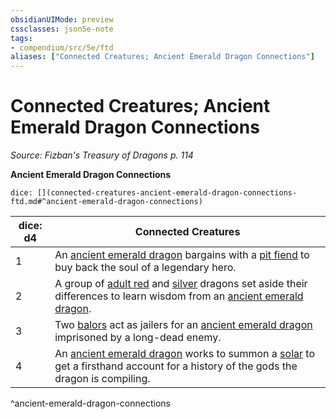 ```yaml
---
obsidianUIMode: preview
cssclasses: json5e-note
tags:
- compendium/src/5e/ftd
aliases: ["Connected Creatures; Ancient Emerald Dragon Connections"]
---
```

# Connected Creatures; Ancient Emerald Dragon Connections
*Source: Fizban's Treasury of Dragons p. 114* 

**Ancient Emerald Dragon Connections**

`dice: [](connected-creatures-ancient-emerald-dragon-connections-ftd.md#^ancient-emerald-dragon-connections)`

| dice: d4 | Connected Creatures |
|----------|---------------------|
| 1 | An [ancient emerald dragon](2-Mechanics/CLI/bestiary/dragon/ancient-emerald-dragon-ftd.md) bargains with a [pit fiend](2-Mechanics/CLI/bestiary/fiend/pit-fiend.md) to buy back the soul of a legendary hero. |
| 2 | A group of [adult red](2-Mechanics/CLI/bestiary/dragon/adult-red-dragon.md) and [silver](2-Mechanics/CLI/bestiary/dragon/adult-silver-dragon.md) dragons set aside their differences to learn wisdom from an [ancient emerald dragon](2-Mechanics/CLI/bestiary/dragon/ancient-emerald-dragon-ftd.md). |
| 3 | Two [balors](2-Mechanics/CLI/bestiary/fiend/balor.md) act as jailers for an [ancient emerald dragon](2-Mechanics/CLI/bestiary/dragon/ancient-emerald-dragon-ftd.md) imprisoned by a long-dead enemy. |
| 4 | An [ancient emerald dragon](2-Mechanics/CLI/bestiary/dragon/ancient-emerald-dragon-ftd.md) works to summon a [solar](2-Mechanics/CLI/bestiary/celestial/solar.md) to get a firsthand account for a history of the gods the dragon is compiling. |
^ancient-emerald-dragon-connections